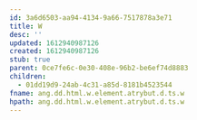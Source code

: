 ```yaml
---
id: 3a6d6503-aa94-4134-9a66-7517878a3e71
title: W
desc: ''
updated: 1612940987126
created: 1612940987126
stub: true
parent: 0ce7fe6c-0e30-408e-96b2-be6ef74d8883
children:
  - 01dd19d9-24ab-4c31-a85d-8181b4523544
fname: ang.dd.html.w.element.atrybut.d.ts.w
hpath: ang.dd.html.w.element.atrybut.d.ts.w
---
```



